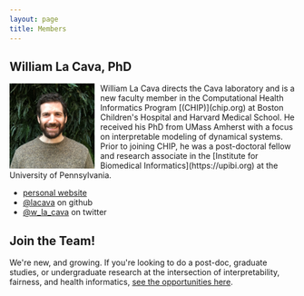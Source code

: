 ```yaml
---
layout: page
title: Members
---
```


## William La Cava, PhD 

<img style="float: left; padding: 0px 10px 0px 0px;" width="150" height="150" src="/docs/assets/profile_pic_small.JPG" alt="pic of William La Cava"/>
William La Cava directs the Cava laboratory and is a new faculty member in the Computational Health Informatics Program [(CHIP)](chip.org) at Boston Children's Hospital and Harvard Medical School. 
He received his PhD from UMass Amherst with a focus on interpretable modeling of dynamical systems. 
Prior to joining CHIP, he was a post-doctoral fellow and research associate in the [Institute for Biomedical Informatics](https://upibi.org) at the University of Pennsylvania. 

- [personal website](http://williamlacava.com)
- [@lacava](https://github.com/lacava) on github
- [@w_la_cava](https://twitter.com/w_la_cava) on twitter


## Join the Team!

We're new, and growing. 
If you're looking to do a post-doc, graduate studies, or undergraduate research at the intersection of interpretability, fairness, and health informatics, [see the opportunities here](/join). 
